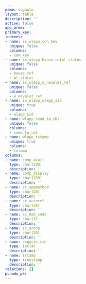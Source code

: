 ```yaml
---
name: scgauto
layout: table
description: ''
active: false
app_area: ''
primary_key: 
indexes:
- name: ix_wlapp_con_key
  unique: false
  columns:
  - con_key
- name: ix_wlapp_house_refwl_status
  unique: false
  columns:
  - house_ref
  - wl_status
- name: ix_wlapp_u_novalet_ref
  unique: false
  columns:
  - u_novalet_ref
- name: ix_wlapp_wlapp_sid
  unique: true
  columns:
  - wlapp_sid
- name: wlapp_send_to_cbl
  unique: false
  columns:
  - send_to_cbl
- name: wlapp_tstamp
  unique: true
  columns:
  - tstamp
columns:
- name: comp_avail
  type: char(200)
  description: ''
- name: comp_display
  type: char(200)
  description: ''
- name: sc_appmethod
  type: char(20)
  description: ''
- name: sc_autoref
  type: char(20)
  description: ''
- name: sc_deb_code
  type: char(3)
  description: ''
- name: sc_group
  type: char(20)
  description: ''
- name: scgauto_sid
  type: int(4)
  description: ''
- name: tstamp
  type: timestamp
  description: ''
relations: []
pseudo_pk: 
---
```


